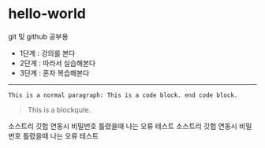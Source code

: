 # hello-world
git 및 github 공부용

* 1단계 : 강의를 본다
* 2단계 : 따라서 실습해본다
* 3단계 : 혼자 복습해본다
  
***************************

``` This is a normal paragraph: This is a code block. end code block. ```
> This is a blockqute.


소스트리 깃헙 연동시 비밀번호 틀렸을때 나는 오류 테스트
소스트리 깃헙 연동시 비밀번호 틀렸을때 나는 오류 테스트
